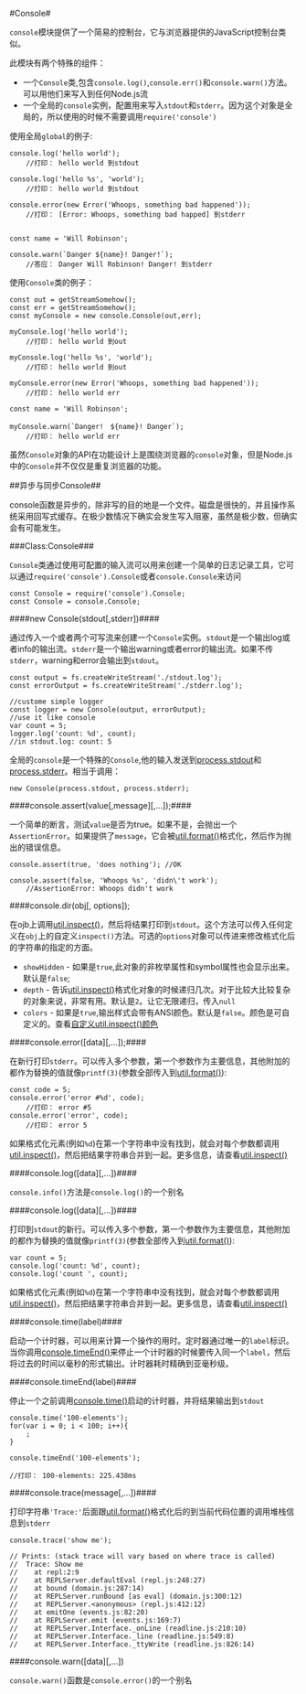 #Console#

`console`模块提供了一个简易的控制台，它与浏览器提供的JavaScript控制台类似。

此模块有两个特殊的组件：

- 一个`Console`类,包含`console.log()`,`console.err()`和`console.warn()`方法。可以用他们来写入到任何Node.js流
- 一个全局的`console`实例，配置用来写入`stdout`和`stderr`。因为这个对象是全局的，所以使用的时候不需要调用`require('console')`

使用全局`global`的例子:

	console.log('hello world');
		//打印： hello world 到stdout

	console.log('hello %s', 'world');
		//打印： hello world 到stdout

	console.error(new Error('Whoops, something bad happened'));
		//打印： [Error: Whoops, something bad happed] 到stderr


	const name = 'Will Robinson';

	console.warn(`Danger ${name}! Danger!`);
		//答应： Danger Will Robinson! Danger! 到stderr

使用`Console`类的例子：

	const out = getStreamSomehow();
	const err = getStreamSomehow();
	const myConsole = new console.Console(out,err);
	
	myConsole.log('hello world');
		//打印： hello world 到out

	myConsole.log('hello %s', 'world');
		//打印： hello world 到out

	myConsole.error(new Error('Whoops, something bad happened'));
		//打印： hello world err

	const name = 'Will Robinson';
	
	myConsole.warn(`Danger!　${name}! Danger`);
		//打印： hello world err

虽然`Console`对象的API在功能设计上是围绕浏览器的`console`对象，但是Node.js中的`Console`并不仅仅是重复浏览器的功能。

##异步与同步Console##

console函数是异步的，除非写的目的地是一个文件。磁盘是很快的，并且操作系统采用回写式缓存。在极少数情况下确实会发生写入阻塞，虽然是极少数，但确实会有可能发生。

###Class:Console###

`Console`类通过使用可配置的输入流可以用来创建一个简单的日志记录工具，它可以通过`require('console').Console`或者`console.Console`来访问
	
	const Console = require('console').Console;
	const Console = console.Console;

####new Console(stdout[,stderr])####

通过传入一个或者两个可写流来创建一个`Console`实例。`stdout`是一个输出log或者info的输出流。`stderr`是一个输出warning或者error的输出流。如果不传`stderr`，warning和error会输出到`stdout`。

	const output = fs.createWriteStream('./stdout.log');
	const errorOutput = fs.createWriteStream('./stderr.log');

	//custome simple logger
	const logger = new Console(output, errorOutput);
	//use it like console
	var count = 5;
	logger.log('count: %d', count);
	//in stdout.log: count: 5

全局的`console`是一个特殊的`Console`,他的输入发送到[process.stdout](https://nodejs.org/dist/latest-v5.x/docs/api/process.html#process_process_stdout)和[process.stderr](https://nodejs.org/dist/latest-v5.x/docs/api/process.html#process_process_stderr)。相当于调用：

	new Console(process.stdout, process.stderr);

####console.assert(value[,message][,...]);####

一个简单的断言，测试`value`是否为true。如果不是，会抛出一个`AssertionError`。如果提供了`message`，它会被[util.format()](https://nodejs.org/dist/latest-v5.x/docs/api/util.html#util_util_format_format)格式化，然后作为抛出的错误信息。

	console.assert(true, 'does nothing'); //OK
	
	console.assert(false, 'Whoops %s', 'didn\'t work');
		//AssertionError: Whoops didn't work

####console.dir(obj[, options]);

在ojb上调用[util.inspect()](https://nodejs.org/dist/latest-v5.x/docs/api/util.html#util_util_inspect_object_options)，然后将结果打印到`stdout`。这个方法可以传入任何定义在`obj`上的自定义`inspect()`方法。可选的`options`对象可以传进来修改格式化后的字符串的指定的方面。

- `showHidden` - 如果是`true`,此对象的非枚举属性和symbol属性也会显示出来。默认是`false`;
- `depth` - 告诉[util.inspect()](https://nodejs.org/dist/latest-v5.x/docs/api/util.html#util_util_inspect_object_options)格式化对象的时候递归几次。对于比较大比较复杂的对象来说，非常有用。默认是`2`。让它无限递归，传入`null`
- `colors` - 如果是`true`,输出样式会带有ANSI颜色。默认是`false`。颜色是可自定义的。查看[自定义util.inspect()颜色](https://nodejs.org/dist/latest-v5.x/docs/api/util.html#util_customizing_util_inspect_colors)

####console.error([data][,...]);####

在新行打印`stderr`。可以传入多个参数，第一个参数作为主要信息，其他附加的都作为替换的值就像`printf(3)`(参数全部传入到[util.format()](https://nodejs.org/dist/latest-v5.x/docs/api/util.html#util_util_format_format)):

	const code = 5;
	console.error('error #%d', code);
		//打印： error #5
	console.error('error', code);
		//打印： error 5

如果格式化元素(例如`%d`)在第一个字符串中没有找到，就会对每个参数都调用[util.inspect()](https://nodejs.org/dist/latest-v5.x/docs/api/util.html#util_util_inspect_object_options)，然后把结果字符串合并到一起。更多信息，请查看[util.inspect()](https://nodejs.org/dist/latest-v5.x/docs/api/util.html#util_util_inspect_object_options)

####console.log([data][,...])####

`console.info()`方法是`console.log()`的一个别名

####console.log([data][,...])####

打印到`stdout`的新行。可以传入多个参数，第一个参数作为主要信息，其他附加的都作为替换的值就像`printf(3)`(参数全部传入到[util.format()](https://nodejs.org/dist/latest-v5.x/docs/api/util.html#util_util_format_format)):

	var count = 5;
	console.log('count: %d', count);
	console.log('count ', count);

如果格式化元素(例如`%d`)在第一个字符串中没有找到，就会对每个参数都调用[util.inspect()](https://nodejs.org/dist/latest-v5.x/docs/api/util.html#util_util_inspect_object_options)，然后把结果字符串合并到一起。更多信息，请查看[util.inspect()](https://nodejs.org/dist/latest-v5.x/docs/api/util.html#util_util_inspect_object_options)

####console.time(label)####

启动一个计时器，可以用来计算一个操作的用时。定时器通过唯一的`label`标识。当你调用[console.timeEnd()](https://nodejs.org/dist/latest-v5.x/docs/api/console.html#console_console_timeend_label)来停止一个计时器的时候要传入同一个`label`，然后将过去的时间以毫秒的形式输出。计时器耗时精确到亚毫秒级。

####console.timeEnd(label)####

停止一个之前调用[console.time()](https://nodejs.org/dist/latest-v5.x/docs/api/console.html#console_console_time_label)启动的计时器，并将结果输出到`stdout`

	console.time('100-elements');
	for(var i = 0; i < 100; i++){
		;
	}

	console.timeEnd('100-elements');

	//打印： 100-elements: 225.438ms

####console.trace(message[,...])####

打印字符串`'Trace:'`后面跟[util.format()](https://nodejs.org/dist/latest-v5.x/docs/api/util.html#util_util_format_format)格式化后的到当前代码位置的调用堆栈信息到`stderr`

	console.trace('show me');

	// Prints: (stack trace will vary based on where trace is called)
	//  Trace: Show me
	//    at repl:2:9
	//    at REPLServer.defaultEval (repl.js:248:27)
	//    at bound (domain.js:287:14)
	//    at REPLServer.runBound [as eval] (domain.js:300:12)
	//    at REPLServer.<anonymous> (repl.js:412:12)
	//    at emitOne (events.js:82:20)
	//    at REPLServer.emit (events.js:169:7)
	//    at REPLServer.Interface._onLine (readline.js:210:10)
	//    at REPLServer.Interface._line (readline.js:549:8)
	//    at REPLServer.Interface._ttyWrite (readline.js:826:14)

####console.warn([data][,...])

`console.warn()`函数是`console.error()`的一个别名